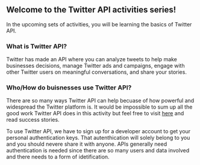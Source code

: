 <!--title={ Introduction to Twitter API Activities }-->

## Welcome to the Twitter API activities series!

In the upcoming sets of activities, you will be learning the basics of Twitter API. 

### What is Twitter API?
Twitter has made an API where you can analyze tweets to help make businesses decisions, manage Twitter ads and campaigns, engage with other Twitter users on meaningful conversations, and share your stories.

### Who/How do buisnesses use Twitter API?
There are so many ways Twitter API can help becuase of how powerful and widespread the Twitter platform is. It would be impossible to sum up all the good work Twitter API does in this activity but feel free to visit [here](https://marketing.twitter.com/na/en/success-stories) and read success stories.

To use Twitter API, we have to sign up for a developer account to get your personal authentication keys. That autenthication will solely belong to you and you should nevere share it with anyone. APIs generally need authentication is needed since there are so many users and data involved and there needs to a form of idetification.

